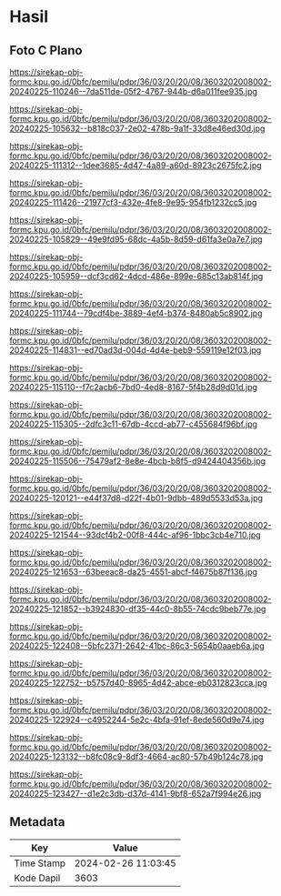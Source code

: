 # Hasil

## Foto C Plano

https://sirekap-obj-formc.kpu.go.id/0bfc/pemilu/pdpr/36/03/20/20/08/3603202008002-20240225-110246--7da511de-05f2-4767-944b-d6a011fee935.jpg

https://sirekap-obj-formc.kpu.go.id/0bfc/pemilu/pdpr/36/03/20/20/08/3603202008002-20240225-105632--b818c037-2e02-478b-9a1f-33d8e46ed30d.jpg

https://sirekap-obj-formc.kpu.go.id/0bfc/pemilu/pdpr/36/03/20/20/08/3603202008002-20240225-111312--1dee3685-4d47-4a89-a60d-8923c2675fc2.jpg

https://sirekap-obj-formc.kpu.go.id/0bfc/pemilu/pdpr/36/03/20/20/08/3603202008002-20240225-111426--21977cf3-432e-4fe8-9e95-954fb1232cc5.jpg

https://sirekap-obj-formc.kpu.go.id/0bfc/pemilu/pdpr/36/03/20/20/08/3603202008002-20240225-105829--49e9fd95-68dc-4a5b-8d59-d61fa3e0a7e7.jpg

https://sirekap-obj-formc.kpu.go.id/0bfc/pemilu/pdpr/36/03/20/20/08/3603202008002-20240225-105959--dcf3cd62-4dcd-486e-899e-685c13ab814f.jpg

https://sirekap-obj-formc.kpu.go.id/0bfc/pemilu/pdpr/36/03/20/20/08/3603202008002-20240225-111744--79cdf4be-3889-4ef4-b374-8480ab5c8902.jpg

https://sirekap-obj-formc.kpu.go.id/0bfc/pemilu/pdpr/36/03/20/20/08/3603202008002-20240225-114831--ed70ad3d-004d-4d4e-beb9-559119e12f03.jpg

https://sirekap-obj-formc.kpu.go.id/0bfc/pemilu/pdpr/36/03/20/20/08/3603202008002-20240225-115110--f7c2acb6-7bd0-4ed8-8167-5f4b28d9d01d.jpg

https://sirekap-obj-formc.kpu.go.id/0bfc/pemilu/pdpr/36/03/20/20/08/3603202008002-20240225-115305--2dfc3c11-67db-4ccd-ab77-c455684f96bf.jpg

https://sirekap-obj-formc.kpu.go.id/0bfc/pemilu/pdpr/36/03/20/20/08/3603202008002-20240225-115506--75479af2-8e8e-4bcb-b8f5-d9424404356b.jpg

https://sirekap-obj-formc.kpu.go.id/0bfc/pemilu/pdpr/36/03/20/20/08/3603202008002-20240225-120121--e44f37d8-d22f-4b01-9dbb-489d5533d53a.jpg

https://sirekap-obj-formc.kpu.go.id/0bfc/pemilu/pdpr/36/03/20/20/08/3603202008002-20240225-121544--93dcf4b2-00f8-444c-af96-1bbc3cb4e710.jpg

https://sirekap-obj-formc.kpu.go.id/0bfc/pemilu/pdpr/36/03/20/20/08/3603202008002-20240225-121653--63beeac8-da25-4551-abcf-f4675b87f136.jpg

https://sirekap-obj-formc.kpu.go.id/0bfc/pemilu/pdpr/36/03/20/20/08/3603202008002-20240225-121852--b3924830-df35-44c0-8b55-74cdc9beb77e.jpg

https://sirekap-obj-formc.kpu.go.id/0bfc/pemilu/pdpr/36/03/20/20/08/3603202008002-20240225-122408--5bfc2371-2642-41bc-86c3-5654b0aaeb6a.jpg

https://sirekap-obj-formc.kpu.go.id/0bfc/pemilu/pdpr/36/03/20/20/08/3603202008002-20240225-122752--b5757d40-8965-4d42-abce-eb0312823cca.jpg

https://sirekap-obj-formc.kpu.go.id/0bfc/pemilu/pdpr/36/03/20/20/08/3603202008002-20240225-122924--c4952244-5e2c-4bfa-91ef-8ede560d9e74.jpg

https://sirekap-obj-formc.kpu.go.id/0bfc/pemilu/pdpr/36/03/20/20/08/3603202008002-20240225-123132--b8fc08c9-8df3-4664-ac80-57b49b124c78.jpg

https://sirekap-obj-formc.kpu.go.id/0bfc/pemilu/pdpr/36/03/20/20/08/3603202008002-20240225-123427--d1e2c3db-d37d-4141-9bf8-652a7f994e26.jpg


## Metadata

| Key        | Value               |
| ---------- | ------------------- |
| Time Stamp | 2024-02-26 11:03:45 |
| Kode Dapil | 3603                |



